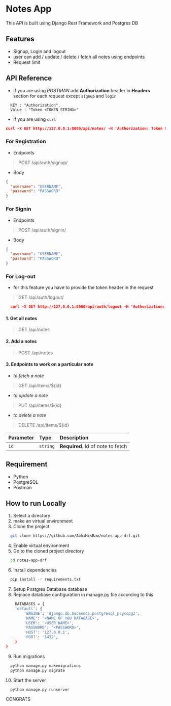 
# Notes App

This API is built using Django Rest Framework and Postgres DB

## Features

- Signup, Login and logout
- user can add / update / delete / fetch all notes using endpoints
- Request limit





## API Reference

- If you are using _POSTMAN_ add **Authorization** header in **Headers** section for each request except `signup` and `login`
```jso
  KEY : "Authorization",
  Value : "Token <TOKEN STRING>"
```
- If you are using `curl`
```json
curl -X GET http://127.0.0.1:8000/api/notes/ -H 'Authorization: Token 9944b09199c62bcf9418ad846dd0e4bbdfc6ee4b'
```

### For Registration
- Endpoints

 >   POST /api/auth/signup/

- Body
```json
{
  "username": "USERNAME",
  "password": "PASSWORD"
}
```
### For Signin
- Endpoints
 
> POST /api/auth/signin/

- Body
```json
{
  "username": "USERNAME",
  "password": "PASSWORD"
}
```
### For Log-out

- for this feature you have to provide the token header in the request

>  GET /api/auth/logout/

```json
  curl -X GET http://127.0.0.1:8000/api/auth/logout -H 'Authorization: Token 9944b09199c62bcf9418ad846dd0e4bbdfc6ee4b'
```


#### 1. Get all notes


> GET /api/notes

#### 2. Add a notes

> POST /api/notes



#### 3. Endpoints to work on a particular note
- _to fetch a note_

 > GET /api/items/${id}
- _to update a note_
 >  PUT /api/items/${id}

- _to delete a note_

 > DELETE /api/items/${id}


| Parameter | Type     | Description                       |
| :-------- | :------- |:----------------------------------|
| `id`      | `string` | **Required**. Id of note to fetch |





## Requirement
 - Python
 - PostgreSQL
 - Postman



## How to run Locally

1. Select a directory
2. make an virtual environment
3. Clone the project

```bash
  git clone https://github.com/AbhiMisRaw/notes-app-drf.git
```
4. Enable virtual environment
5. Go to the cloned project directory

```bash
  cd notes-app-drf
```
6. Install dependencies

```bash
  pip install -r requirements.txt
```
7. Setup Postgres Database database
8. Replace database configuration in manage.py file according to this
```bash
    DATABASES = {
    'default': {
        'ENGINE': 'django.db.backends.postgresql_psycopg2',
        'NAME': '<NAME OF YOU DATABASE>',
        'USER': '<USER NAME>',
        'PASSWORD': '<PASSWORD>',
        'HOST': '127.0.0.1',
        'PORT': '5432',
    }
}
```

9. Run migrations
```bash
  python manage.py makemigrations
  python manage.py migrate
```

10. Start the server

```bash
  python manage.py runserver
```
CONGRATS
